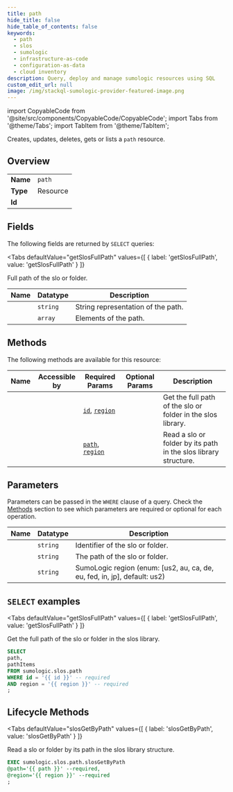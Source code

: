 ```yaml
--- 
title: path
hide_title: false
hide_table_of_contents: false
keywords:
  - path
  - slos
  - sumologic
  - infrastructure-as-code
  - configuration-as-data
  - cloud inventory
description: Query, deploy and manage sumologic resources using SQL
custom_edit_url: null
image: /img/stackql-sumologic-provider-featured-image.png
---
```


import CopyableCode from '@site/src/components/CopyableCode/CopyableCode';
import Tabs from '@theme/Tabs';
import TabItem from '@theme/TabItem';

Creates, updates, deletes, gets or lists a <code>path</code> resource.

## Overview
<table><tbody>
<tr><td><b>Name</b></td><td><code>path</code></td></tr>
<tr><td><b>Type</b></td><td>Resource</td></tr>
<tr><td><b>Id</b></td><td><CopyableCode code="sumologic.slos.path" /></td></tr>
</tbody></table>

## Fields

The following fields are returned by `SELECT` queries:

<Tabs
    defaultValue="getSlosFullPath"
    values={[
        { label: 'getSlosFullPath', value: 'getSlosFullPath' }
    ]}
>
<TabItem value="getSlosFullPath">

Full path of the slo or folder.

<table>
<thead>
    <tr>
    <th>Name</th>
    <th>Datatype</th>
    <th>Description</th>
    </tr>
</thead>
<tbody>
<tr>
    <td><CopyableCode code="path" /></td>
    <td><code>string</code></td>
    <td>String representation of the path.</td>
</tr>
<tr>
    <td><CopyableCode code="pathItems" /></td>
    <td><code>array</code></td>
    <td>Elements of the path.</td>
</tr>
</tbody>
</table>
</TabItem>
</Tabs>

## Methods

The following methods are available for this resource:

<table>
<thead>
    <tr>
    <th>Name</th>
    <th>Accessible by</th>
    <th>Required Params</th>
    <th>Optional Params</th>
    <th>Description</th>
    </tr>
</thead>
<tbody>
<tr>
    <td><a href="#getSlosFullPath"><CopyableCode code="getSlosFullPath" /></a></td>
    <td><CopyableCode code="select" /></td>
    <td><a href="#parameter-id"><code>id</code></a>, <a href="#parameter-region"><code>region</code></a></td>
    <td></td>
    <td>Get the full path of the slo or folder in the slos library.</td>
</tr>
<tr>
    <td><a href="#slosGetByPath"><CopyableCode code="slosGetByPath" /></a></td>
    <td><CopyableCode code="exec" /></td>
    <td><a href="#parameter-path"><code>path</code></a>, <a href="#parameter-region"><code>region</code></a></td>
    <td></td>
    <td>Read a slo or folder by its path in the slos library structure.</td>
</tr>
</tbody>
</table>

## Parameters

Parameters can be passed in the `WHERE` clause of a query. Check the [Methods](#methods) section to see which parameters are required or optional for each operation.

<table>
<thead>
    <tr>
    <th>Name</th>
    <th>Datatype</th>
    <th>Description</th>
    </tr>
</thead>
<tbody>
<tr id="parameter-id">
    <td><CopyableCode code="id" /></td>
    <td><code>string</code></td>
    <td>Identifier of the slo or folder.</td>
</tr>
<tr id="parameter-path">
    <td><CopyableCode code="path" /></td>
    <td><code>string</code></td>
    <td>The path of the slo or folder.</td>
</tr>
<tr id="parameter-region">
    <td><CopyableCode code="region" /></td>
    <td><code>string</code></td>
    <td>SumoLogic region (enum: [us2, au, ca, de, eu, fed, in, jp], default: us2)</td>
</tr>
</tbody>
</table>

## `SELECT` examples

<Tabs
    defaultValue="getSlosFullPath"
    values={[
        { label: 'getSlosFullPath', value: 'getSlosFullPath' }
    ]}
>
<TabItem value="getSlosFullPath">

Get the full path of the slo or folder in the slos library.

```sql
SELECT
path,
pathItems
FROM sumologic.slos.path
WHERE id = '{{ id }}' -- required
AND region = '{{ region }}' -- required
;
```
</TabItem>
</Tabs>


## Lifecycle Methods

<Tabs
    defaultValue="slosGetByPath"
    values={[
        { label: 'slosGetByPath', value: 'slosGetByPath' }
    ]}
>
<TabItem value="slosGetByPath">

Read a slo or folder by its path in the slos library structure.

```sql
EXEC sumologic.slos.path.slosGetByPath 
@path='{{ path }}' --required, 
@region='{{ region }}' --required
;
```
</TabItem>
</Tabs>
